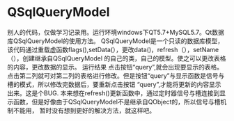 # QSqlQueryModel
别人的代码，仅做学习记录用。运行环境windows下QT5.7+MySQL5.7。Qt数据库QSqlQueryModel的使用方法。
QSqlQueryModel是一个只读的数据库模型，该代码通过重载虚函数flags(),setData(），更改data()，refresh（），setName（），创建继承自QSqlQueryModel
的自己的类，自己的模型。使之可以更改表格的内容，更改数据的显示。
运行结果
点击按钮“query”,就会出现要显示的表格。点击第二列就可对第二列的表格进行修改。但是按钮“query”与显示函数是信号与槽的模式，所以修改完数据后，要重新点击按钮
“query”,才能将更新的内容显示出来。这是个BUG.
本来想在refresh()更新函数中，通过定时器信号与槽连接到显示函数，但是好像由于QSqlQueryModel不是继承自QObject的，所以信号与槽机制不能用，
暂时没有想到更好的解决方法，就这样吧。
